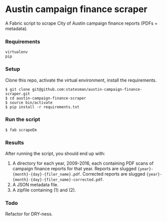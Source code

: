 # Austin campaign finance scraper
A Fabric script to scrape City of Austin campaign finance reports (PDFs + metadata).

### Requirements
```
virtualenv
pip
```

### Setup
Clone this repo, activate the virtual environment, install the requirements.
```shell
$ git clone git@github.com:statesman/austin-campaign-finance-scraper.git
$ cd austin-campaign-finance-scraper
$ source bin/activate
$ pip install -r requirements.txt
```

### Run the script
```shell
$ fab scrapeEm
```

### Results
After running the script, you should end up with:
1. A directory for each year, 2009-2016, each containing PDF scans of campaign finance reports for that year. Reports are slugged `{year}-{month}-{day}-{filer_name}.pdf`. Corrected reports are slugged `{year}-{month}-{day}-{filer_name}-corrected.pdf`.
2. A JSON metadata file.
3. A zipfile containing (1) and (2).

### Todo
Refactor for DRY-ness.
